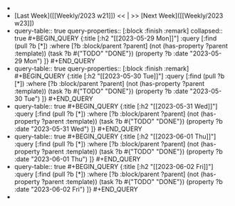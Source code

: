 -
- [Last Week]([[Weekly/2023 w21]]) << | >> [Next Week]([[Weekly/2023 w23]])
- query-table:: true
  query-properties:: [:block :finish :remark]
  collapsed:: true
  #+BEGIN_QUERY
  {:title [:h2 "[[2023-05-29 Mon]]"]
   :query [:find (pull ?b [*])
       :where
       [?b :block/parent ?parent]
       (not (has-property ?parent :template))
       (task ?b #{"TODO" "DONE"})
       (property ?b :date "2023-05-29 Mon")
  ]}
  #+END_QUERY
- query-table:: true
  query-properties:: [:block :finish :remark]
  #+BEGIN_QUERY
  {:title [:h2 "[[2023-05-30 Tue]]"]
   :query [:find (pull ?b [*])
       :where
       [?b :block/parent ?parent]
       (not (has-property ?parent :template))
       (task ?b #{"TODO" "DONE"})
       (property ?b :date "2023-05-30 Tue")
  ]}
  #+END_QUERY
- query-table:: true
  #+BEGIN_QUERY
  {:title [:h2 "[[2023-05-31 Wed]]"]
   :query [:find (pull ?b [*])
       :where
       [?b :block/parent ?parent]
       (not (has-property ?parent :template))
       (task ?b #{"TODO" "DONE"})
       (property ?b :date "2023-05-31 Wed")
  ]}
  #+END_QUERY
- query-table:: true
  #+BEGIN_QUERY
  {:title [:h2 "[[2023-06-01 Thu]]"]
   :query [:find (pull ?b [*])
       :where
       [?b :block/parent ?parent]
       (not (has-property ?parent :template))
       (task ?b #{"TODO" "DONE"})
       (property ?b :date "2023-06-01 Thu")
  ]}
  #+END_QUERY
- query-table:: true
  #+BEGIN_QUERY
  {:title [:h2 "[[2023-06-02 Fri]]"]
   :query [:find (pull ?b [*])
       :where
       [?b :block/parent ?parent]
       (not (has-property ?parent :template))
       (task ?b #{"TODO" "DONE"})
       (property ?b :date "2023-06-02 Fri")
  ]}
  #+END_QUERY
-